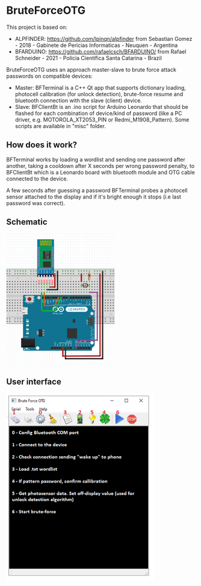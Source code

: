 # BruteForceOTG

This project is based on:
* ALPFINDER: https://github.com/lpinqn/alpfinder from Sebastian Gomez - 2018 -  Gabinete de Pericias Informaticas - Neuquen - Argentina
* BFARDUINO: https://github.com/rafaelcsch/BFARDUINO/ from Rafael Schneider - 2021 - Polícia Científica Santa Catarina - Brazil

BruteForceOTG uses an approach master-slave to brute force attack passwords on compatible devices:

* Master: BFTerminal is a C++ Qt app that supports dictionary loading, photocell calibration (for unlock detection), brute-force resume and bluetooth connection with the slave (client) device.
* Slave: BFClientBt is an .ino script for Arduino Leonardo that should be flashed for each combination of device/kind of password (like a PC driver, e.g. MOTOROLA_XT2053_PIN or Redmi_M1908_Pattern). Some scripts are available in "misc" folder.

## How does it work?

BFTerminal works by loading a wordlist and sending one password after another, taking a cooldown after X seconds per wrong password penalty, to BFClientBt which is a Leonardo board with bluetooth module and OTG cable connected to the device. 

A few seconds after guessing a password BFTerminal probes a photocell sensor attached to the display and if it's bright enough it stops (i.e last password was correct).

## Schematic

<img src="https://github.com/matnunes/BruteForceOTG/blob/main/misc/BruteForceOTG.png?raw=true" height=350px>


## User interface

<img src="https://github.com/matnunes/BruteForceOTG/blob/main/misc/UI.png?raw=true" height=500px>
